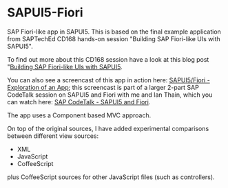 SAPUI5-Fiori
============

SAP Fiori-like app in SAPUI5. This is based on the final example application from SAPTechEd CD168 hands-on session "Building SAP Fiori-like UIs with SAPUI5". 

To find out more about this CD168 session have a look at this blog post "[Building SAP Fiori-like UIs with SAPUI5](http://scn.sap.com/community/developer-center/front-end/blog/2013/10/06/building-sap-fiori-like-uis-with-sapui5). 

You can also see a screencast of this app in action here: [SAPUI5/Fiori - Exploration of an App](https://www.youtube.com/watch?v=tfOO4szA2Bg); this screencast is part of a larger 2-part SAP CodeTalk session on SAPUI5 and Fiori with me and Ian Thain, which you can watch here: [SAP CodeTalk - SAPUI5 and Fiori](http://www.youtube.com/watch?v=HQd9kVApjkE&list=PLfctWmgNyOIcae85Ytr6b_J1jgcDb4-JL).

The app uses a Component based MVC approach.

On top of the original sources, I have added experimental comparisons between different view sources:

- XML
- JavaScript
- CoffeeScript

plus CoffeeScript sources for other JavaScript files (such as controllers).
